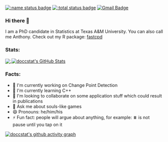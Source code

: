 [![:name status badge](https://doccstat.r-universe.dev/badges/:name)](https://doccstat.r-universe.dev)
[![:total status badge](https://doccstat.r-universe.dev/badges/:total)](https://doccstat.r-universe.dev)
[![Gmail Badge](https://img.shields.io/badge/-anthony.li@stat.tamu.edu-c14438?style=flat&logo=Gmail&logoColor=white&link=mailto:anthony.li@stat.tamu.edu)](mailto:anthony.li@stat.tamu.edu) 

### Hi there 👋
I am a PhD candidate in Statistics at Texas A&M University. You can also call me Anthony. Check out my R package: [fastcpd](https://github.com/doccstat/fastcpd)

### Stats:
<a href="#stats" align="center" style="width:100%">
  <img align="center" src="https://github-readme-stats.vercel.app/api/top-langs/?username=doccstat&theme=react" style='display: width: 50%'>
  <img align="center" src="https://github-readme-stats.vercel.app/api?username=doccstat&show_icons=true&line_height=33.5&count_private=true&theme=react" alt="doccstat's GitHub Stats" style='display: width: 50%'>
</a>

### Facts:
- 🔭 I'm currently working on Change Point Detection
- 🌱 I'm currently learning C++
- 👯 I'm looking to collaborate on some application stuff which could result in publications
- 💬 Ask me about souls-like games
- 😄 Pronouns: he/him/his
- ⚡ Fun fact: people will argue about anything, for example: ⏸️ is not pause until you tap on it

[![doccstat's github activity graph](https://github-readme-activity-graph.vercel.app/graph?username=doccstat&theme=react)](https://github.com/doccstat)
